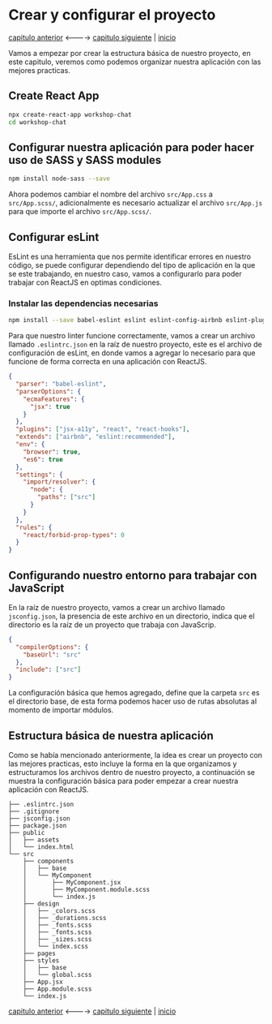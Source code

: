 # Crear y configurar el proyecto

[capitulo anterior](Chapter_03.md) <----> [capitulo siguiente](Chapter_05.md) | [inicio](README.md)

Vamos a empezar por crear la estructura básica de nuestro proyecto, en este capitulo, veremos como podemos organizar nuestra aplicación con las mejores practicas.

## Create React App

```bash
npx create-react-app workshop-chat
cd workshop-chat
```

## Configurar nuestra aplicación para poder hacer uso de SASS y SASS modules

```bash
npm install node-sass --save
```

Ahora podemos cambiar el nombre del archivo `src/App.css` a `src/App.scss/`, adicionalmente es necesario actualizar el archivo `src/App.js` para que importe el archivo `src/App.scss/`.

## Configurar esLint

EsLint es una herramienta que nos permite identificar errores en nuestro código, se puede configurar dependiendo del tipo de aplicación en la que se este trabajando, en nuestro caso, vamos a configurarlo para poder trabajar con ReactJS en optimas condiciones.

### Instalar las dependencias necesarias

```bash
npm install --save babel-eslint eslint eslint-config-airbnb eslint-plugin-import eslint-plugin-jsx-a11y eslint-plugin-react eslint-plugin-react-hooks
```

Para que nuestro linter funcione correctamente, vamos a crear un archivo llamado `.eslintrc.json` en la raíz de nuestro proyecto, este es el archivo de configuración de esLint, en donde vamos a agregar lo necesario para que funcione de forma correcta en una aplicación con ReactJS.

```json
{
  "parser": "babel-eslint",
  "parserOptions": {
    "ecmaFeatures": {
      "jsx": true
    }
  },
  "plugins": ["jsx-a11y", "react", "react-hooks"],
  "extends": ["airbnb", "eslint:recommended"],
  "env": {
    "browser": true,
    "es6": true
  },
  "settings": {
    "import/resolver": {
      "node": {
        "paths": ["src"]
      }
    }
  },
  "rules": {
    "react/forbid-prop-types": 0
  }
}
```

## Configurando nuestro entorno para trabajar con JavaScript

En la raíz de nuestro proyecto, vamos a crear un archivo llamado `jsconfig.json`, la presencia de este archivo en un directorio, indica que el directorio es la raíz de un proyecto que trabaja con JavaScrip.

```json
{
  "compilerOptions": {
    "baseUrl": "src"
  },
  "include": ["src"]
}
```

La configuración básica que hemos agregado, define que la carpeta `src` es el directorio base, de esta forma podemos hacer uso de rutas absolutas al momento de importar módulos.

## Estructura básica de nuestra aplicación

Como se había mencionado anteriormente, la idea es crear un proyecto con las mejores practicas, esto incluye la forma en la que organizamos y estructuramos los archivos dentro de nuestro proyecto, a continuación se muestra la configuración básica para poder empezar a crear nuestra aplicación con ReactJS.

```
├── .eslintrc.json
├── .gitignore
├── jsconfig.json
├── package.json
├── public
│   ├── assets
│   └── index.html
└── src
    ├── components
    │   ├── base
    │   └── MyComponent
    │       ├── MyComponent.jsx
    │       ├── MyComponent.module.scss
    │       └── index.js
    ├── design
    │   ├── _colors.scss
    │   ├── _durations.scss
    │   ├── _fonts.scss
    │   ├── _fonts.scss
    │   ├── _sizes.scss
    │   └── index.scss
    ├── pages
    ├── styles
    │   ├── base
    │   └── global.scss
    ├── App.jsx
    ├── App.module.scss
    └── index.js
```

[capitulo anterior](Chapter_03.md) <----> [capitulo siguiente](Chapter_05.md) | [inicio](README.md)
